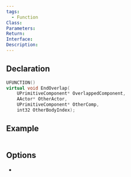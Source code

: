 ```yaml
---
tags:
  - Function
Class: 
Parameters: 
Return: 
Interface: 
Description:
---
```


## Declaration

```cpp
UFUNCTION()
virtual void EndOverlap(
	UPrimitiveComponent* OverlappedComponent,
	AActor* OtherActor, 
	UPrimitiveComponent* OtherComp, 
	int32 OtherBodyIndex);
```

## Example

```cpp
```

## Options
- 